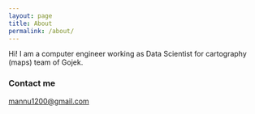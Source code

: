 ```yaml
---
layout: page
title: About
permalink: /about/
---
```


Hi! I am a computer engineer working as Data Scientist for cartography (maps) team of Gojek.


### Contact me

[mannu1200@gmail.com](mailto:mannu1200@gmail.com)
